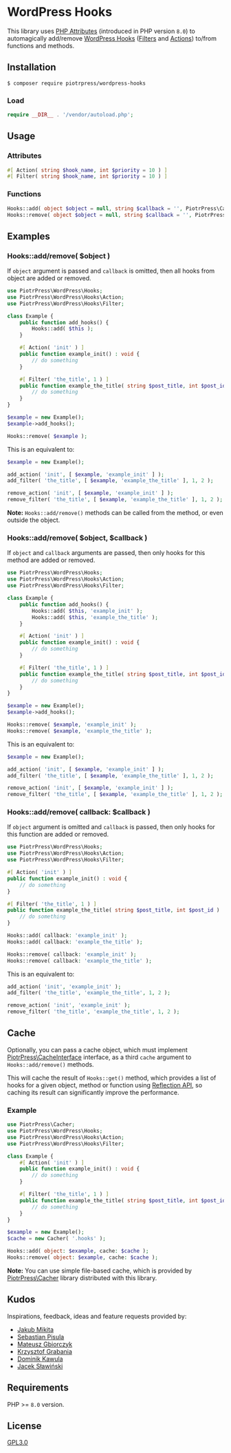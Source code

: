 # WordPress Hooks

This library uses [PHP Attributes](https://www.php.net/manual/en/language.attributes.overview.php) (introduced in PHP version `8.0`) to automagically add/remove [WordPress Hooks](https://developer.wordpress.org/plugins/hooks/) ([Filters](https://codex.wordpress.org/Plugin_API/Filter_Reference) and [Actions](https://codex.wordpress.org/Plugin_API/Action_Reference)) to/from functions and methods.

## Installation

```console
$ composer require piotrpress/wordpress-hooks
```

### Load

```php
require __DIR__ . '/vendor/autoload.php';
```

## Usage

### Attributes

```php
#[ Action( string $hook_name, int $priority = 10 ) ]
#[ Filter( string $hook_name, int $priority = 10 ) ]
```

### Functions

```php
Hooks::add( object $object = null, string $callback = '', PiotrPress\CacheInterface $cache = null ) : void
Hooks::remove( object $object = null, string $callback = '', PiotrPress\CacheInterface $cache = null ) : void
```

## Examples

### Hooks::add/remove( $object )

If `object` argument is passed and `callback` is omitted, then all hooks from object are added or removed.

```php
use PiotrPress\WordPress\Hooks;
use PiotrPress\WordPress\Hooks\Action;
use PiotrPress\WordPress\Hooks\Filter;

class Example {
    public function add_hooks() {
        Hooks::add( $this );
    }

    #[ Action( 'init' ) ]
    public function example_init() : void {
        // do something
    }

    #[ Filter( 'the_title', 1 ) ]
    public function example_the_title( string $post_title, int $post_id ) : string {
        // do something
    }
}

$example = new Example();
$example->add_hooks();

Hooks::remove( $example );
```

This is an equivalent to:

```php
$example = new Example();

add_action( 'init', [ $example, 'example_init' ] );
add_filter( 'the_title', [ $example, 'example_the_title' ], 1, 2 );

remove_action( 'init', [ $example, 'example_init' ] );
remove_filter( 'the_title', [ $example, 'example_the_title' ], 1, 2 );
```

**Note:** `Hooks::add/remove()` methods can be called from the method, or even outside the object.

### Hooks::add/remove( $object, $callback )

If `object` and `callback` arguments are passed, then only hooks for this method are added or removed.

```php
use PiotrPress\WordPress\Hooks;
use PiotrPress\WordPress\Hooks\Action;
use PiotrPress\WordPress\Hooks\Filter;

class Example {
    public function add_hooks() {
        Hooks::add( $this, 'example_init' );
        Hooks::add( $this, 'example_the_title' );
    }

    #[ Action( 'init' ) ]
    public function example_init() : void {
        // do something
    }

    #[ Filter( 'the_title', 1 ) ]
    public function example_the_title( string $post_title, int $post_id ) : string {
        // do something
    }
}

$example = new Example();
$example->add_hooks();

Hooks::remove( $example, 'example_init' );
Hooks::remove( $example, 'example_the_title' );
```

This is an equivalent to:

```php
$example = new Example();

add_action( 'init', [ $example, 'example_init' ] );
add_filter( 'the_title', [ $example, 'example_the_title' ], 1, 2 );

remove_action( 'init', [ $example, 'example_init' ] );
remove_filter( 'the_title', [ $example, 'example_the_title' ], 1, 2 );
```

### Hooks::add/remove( callback: $callback )

If `object` argument is omitted and `callback` is passed, then only hooks for this function are added or removed.

```php
use PiotrPress\WordPress\Hooks;
use PiotrPress\WordPress\Hooks\Action;
use PiotrPress\WordPress\Hooks\Filter;

#[ Action( 'init' ) ]
public function example_init() : void {
    // do something
}

#[ Filter( 'the_title', 1 ) ]
public function example_the_title( string $post_title, int $post_id ) : string {
    // do something
}

Hooks::add( callback: 'example_init' );
Hooks::add( callback: 'example_the_title' );

Hooks::remove( callback: 'example_init' );
Hooks::remove( callback: 'example_the_title' );
```

This is an equivalent to:

```php
add_action( 'init', 'example_init' );
add_filter( 'the_title', 'example_the_title', 1, 2 );

remove_action( 'init', 'example_init' );
remove_filter( 'the_title', 'example_the_title', 1, 2 );
```

## Cache

Optionally, you can pass a cache object, which must implement [PiotrPress\CacheInterface](https://github.com/PiotrPress/cacher/blob/master/src/CacheInterface.php) interface, as a third `cache` argument to `Hooks::add/remove()` methods.

This will cache the result of `Hooks::get()` method, which provides a list of hooks for a given object, method or function using [Reflection API](https://www.php.net/manual/en/book.reflection.php), so caching its result can significantly improve the performance.

### Example

```php
use PiotrPress\Cacher;
use PiotrPress\WordPress\Hooks;
use PiotrPress\WordPress\Hooks\Action;
use PiotrPress\WordPress\Hooks\Filter;

class Example {
    #[ Action( 'init' ) ]
    public function example_init() : void {
        // do something
    }

    #[ Filter( 'the_title', 1 ) ]
    public function example_the_title( string $post_title, int $post_id ) : string {
        // do something
    }
}

$example = new Example();
$cache = new Cacher( '.hooks' );

Hooks::add( object: $example, cache: $cache );
Hooks::remove( object: $example, cache: $cache );
```

**Note:** You can use simple file-based cache, which is provided by [PiotrPress\Cacher](https://github.com/PiotrPress/cacher) library distributed with this library.

## Kudos

Inspirations, feedback, ideas and feature requests provided by:

- [Jakub Mikita](https://github.com/jakubmikita)
- [Sebastian Pisula](https://github.com/sebastianpisula)
- [Mateusz Gbiorczyk](https://github.com/gbiorczyk)
- [Krzysztof Grabania](https://github.com/Dartui)
- [Dominik Kawula](https://github.com/domkawula)
- [Jacek Sławiński](https://github.com/jacekslawinski)

## Requirements

PHP >= `8.0` version.

## License

[GPL3.0](license.txt)